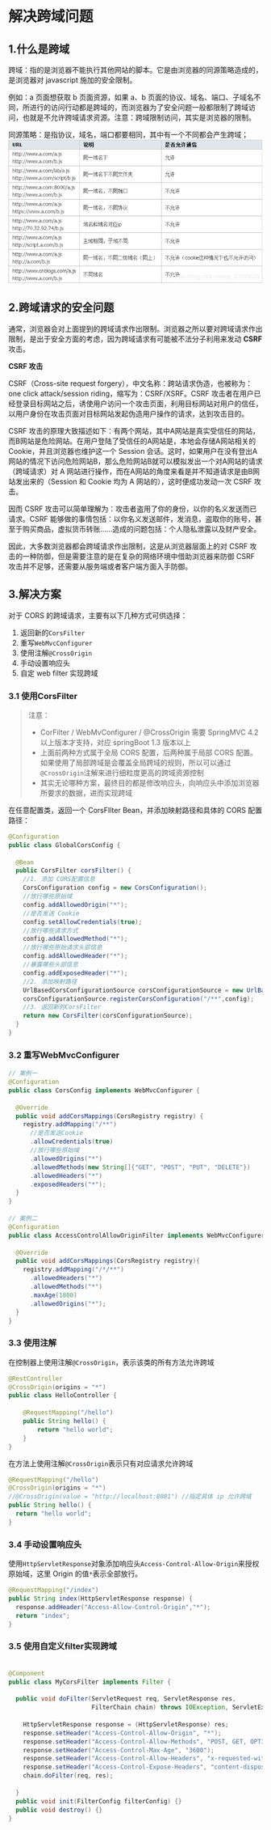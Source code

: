 # 解决跨域问题

## 1.什么是跨域

跨域：指的是浏览器不能执行其他网站的脚本。它是由浏览器的同源策略造成的，是浏览器对 javascript 施加的安全限制。

例如：a 页面想获取 b 页面资源，如果 a、b 页面的协议、域名、端口、子域名不同，所进行的访问行动都是跨域的，而浏览器为了安全问题一般都限制了跨域访问，也就是不允许跨域请求资源。注意：跨域限制访问，其实是浏览器的限制。

同源策略：是指协议，域名，端口都要相同，其中有一个不同都会产生跨域；
<img src="https://raw.githubusercontent.com/Famezyy/picture/master/notePictureBed/202302040324146.png" alt=""/>

## 2.跨域请求的安全问题

 通常，浏览器会对上面提到的跨域请求作出限制。浏览器之所以要对跨域请求作出限制，是出于安全方面的考虑，因为跨域请求有可能被不法分子利用来发动 **CSRF**攻击。

**CSRF 攻击**

 CSRF（Cross-site request forgery），中文名称：跨站请求伪造，也被称为：one click attack/session riding，缩写为：CSRF/XSRF。CSRF 攻击者在用户已经登录目标网站之后，诱使用户访问一个攻击页面，利用目标网站对用户的信任，以用户身份在攻击页面对目标网站发起伪造用户操作的请求，达到攻击目的。

 CSRF 攻击的原理大致描述如下：有两个网站，其中A网站是真实受信任的网站，而B网站是危险网站。在用户登陆了受信任的A网站是，本地会存储A网站相关的 Cookie，并且浏览器也维护这一个 Session 会话。这时，如果用户在没有登出A网站的情况下访问危险网站B，那么危险网站B就可以模拟发出一个对A网站的请求（跨域请求）对 A 网站进行操作，而在A网站的角度来看是并不知道请求是由B网站发出来的（Session 和 Cookie 均为 A 网站的），这时便成功发动一次 CSRF 攻击。

 因而 CSRF 攻击可以简单理解为：攻击者盗用了你的身份，以你的名义发送而已请求。CSRF 能够做的事情包括：以你名义发送邮件，发消息，盗取你的账号，甚至于购买商品，虚拟货币转账......造成的问题包括：个人隐私泄露以及财产安全。

 因此，大多数浏览器都会跨域请求作出限制，这是从浏览器层面上的对 CSRF 攻击的一种防御，但是需要注意的是在复杂的网络环境中借助浏览器来防御 CSRF 攻击并不足够，还需要从服务端或者客户端方面入手防御。

## 3.解决方案

对于 CORS 的跨域请求，主要有以下几种方式可供选择：

1.  返回新的`CorsFilter`
2.  重写`WebMvcConfigurer`
3.  使用注解`@CrossOrigin`
4.  手动设置响应头
5.  自定 web filter 实现跨域

### 3.1 使用CorsFilter

>   注意：
>
>   -   CorFilter / WebMvConfigurer / @CrossOrigin 需要 SpringMVC 4.2 以上版本才支持，对应 springBoot 1.3 版本以上
>   -   上面前两种方式属于全局 CORS 配置，后两种属于局部 CORS 配置。如果使用了局部跨域是会覆盖全局跨域的规则，所以可以通过`@CrossOrigin`注解来进行细粒度更高的跨域资源控制
>   -   其实无论哪种方案，最终目的都是修改响应头，向响应头中添加浏览器所要求的数据，进而实现跨域

在任意配置类，返回一个 CorsFIlter Bean，并添加映射路径和具体的 CORS 配置路径：

```java
@Configuration
public class GlobalCorsConfig {

  @Bean
  public CorsFilter corsFilter() {
    //1. 添加 CORS配置信息
    CorsConfiguration config = new CorsConfiguration();
    //放行哪些原始域
    config.addAllowedOrigin("*");
    //是否发送 Cookie
    config.setAllowCredentials(true);
    //放行哪些请求方式
    config.addAllowedMethod("*");
    //放行哪些原始请求头部信息
    config.addAllowedHeader("*");
    //暴露哪些头部信息
    config.addExposedHeader("*");
    //2. 添加映射路径
    UrlBasedCorsConfigurationSource corsConfigurationSource = new UrlBasedCorsConfigurationSource();
    corsConfigurationSource.registerCorsConfiguration("/**",config);
    //3. 返回新的CorsFilter
    return new CorsFilter(corsConfigurationSource);
  }
}
```

### 3.2 重写WebMvcConfigurer

```java
// 案例一
@Configuration
public class CorsConfig implements WebMvcConfigurer {

  @Override
  public void addCorsMappings(CorsRegistry registry) {
    registry.addMapping("/**")
      //是否发送Cookie
      .allowCredentials(true)
      //放行哪些原始域
      .allowedOrigins("*")
      .allowedMethods(new String[]{"GET", "POST", "PUT", "DELETE"})
      .allowedHeaders("*")
      .exposedHeaders("*");
  }
}

// 案例二 
@Configuration
public class AccessControlAllowOriginFilter implements WebMvcConfigurer {

  @Override
  public void addCorsMappings(CorsRegistry registry){
    registry.addMapping("/*/**")
      .allowedHeaders("*")
      .allowedMethods("*")
      .maxAge(1800)
      .allowedOrigins("*");
  }
}
```

### 3.3 使用注解

在控制器上使用注解`@CrossOrigin`，表示该类的所有方法允许跨域

```java
@RestController
@CrossOrigin(origins = "*")
public class HelloController {
 
    @RequestMapping("/hello")
    public String hello() {
        return "hello world";
    }
}
```

在方法上使用注解`@CrossOrigin`表示只有对应请求允许跨域

```java
@RequestMapping("/hello")
@CrossOrigin(origins = "*")
//@CrossOrigin(value = "http://localhost:8081") //指定具体 ip 允许跨域
public String hello() {
  return "hello world";
}
```

### 3.4 手动设置响应头

使用`HttpServletResponse`对象添加响应头`Access-Control-Allow-Origin`来授权原始域，这里 Origin 的值`*`表示全部放行。

```java
@RequestMapping("/index")
public String index(HttpServletResponse response) {
  response.addHeader("Access-Allow-Control-Origin","*");
  return "index";
}
```

### 3.5 使用自定义filter实现跨域

```java

@Component
public class MyCorsFilter implements Filter {

  public void doFilter(ServletRequest req, ServletResponse res, 
                       FilterChain chain) throws IOException, ServletException {

    HttpServletResponse response = (HttpServletResponse) res;
    response.setHeader("Access-Control-Allow-Origin", "*");
    response.setHeader("Access-Control-Allow-Methods", "POST, GET, OPTIONS, DELETE");
    response.setHeader("Access-Control-Max-Age", "3600");
    response.setHeader("Access-Control-Allow-Headers", "x-requested-with,content-type");
    response.setHeader("Access-Control-Expose-Headers", "content-disposition");
    chain.doFilter(req, res);

  }
  public void init(FilterConfig filterConfig) {}
  public void destroy() {}
}
```

